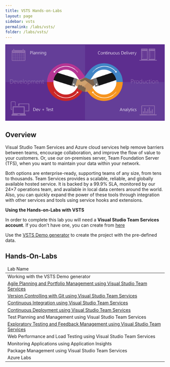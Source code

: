 ```yaml
---
title: VSTS Hands-on-Labs 
layout: page
sidebar: vsts
permalink: /labs/vsts/
folder: /labs/vsts/
---
```



<img src="agile/images/alm.png" />

## Overview

Visual Studio Team Services and Azure cloud services help remove barriers between teams, encourage collaboration, and improve the flow of value to your customers.
Or, use our on-premises server, Team Foundation Server (TFS), when you want to maintain your data within your network.

Both options are enterprise-ready, supporting teams of any size, from tens to thousands. Team Services provides a scalable, reliable, and globally available
hosted service. It is backed by a 99.9% SLA, monitored by our 24×7 operations team, and available in local data centers around the world.
Also, you can quickly expand the power of these tools through integration with other services and tools using service hooks and extensions.


**Using the Hands-on-Labs with VSTS**

In order to complete this lab you will need a **Visual Studio Team Services account**. If you don't have one, you can create from <a href="https://www.visualstudio.com/">here</a>

Use the <a href="" >VSTS Demo generator</a> to create the project with the pre-defined data.


## Hands-On-Labs

<table width="100%">
<thead><td>
Lab Name
</td>
</thead>
<tr><td>Working with the VSTS Demo generator</td></tr>
<tr><td><a href="agile/">Agile Planning and Portfolio Management using Visual Studio Team Services</a></td></tr>
<tr><td><a href="git/">Version Controlling with Git using Visual Studio Team Services</a></td></tr>
<tr><td><a href="build/">Continuous Integration using Visual Studio Team Services</a></td></tr>
<tr><td><a href="releasemanagement/">Continuous Deployment using Visual Studio Team Services</a></td></tr>
<tr><td><a hrf="manualtesting/">Test Planning and Management using Visual Studio Team Services</a></td></tr>
<tr><td><a href="exploratorytesting/">Exploratory Testing and Feedback Management using Visual Studio Team Services</a></td></tr>
<tr><td>Web Performance and Load Testing using Visual Studio Team Services</td></tr>
<tr><td>Monitoring Applications using Application Insights</td></tr>
<tr><td>Package Management using Visual Studio Team Services</td></tr>
<tr><td>Azure Labs</td></tr>
</table>

